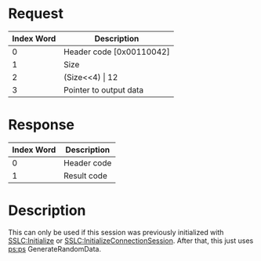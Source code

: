 # Request

| Index Word | Description                |
|------------|----------------------------|
| 0          | Header code \[0x00110042\] |
| 1          | Size                       |
| 2          | (Size\<\<4) \| 12          |
| 3          | Pointer to output data     |

# Response

| Index Word | Description |
|------------|-------------|
| 0          | Header code |
| 1          | Result code |

# Description

This can only be used if this session was previously initialized with
[SSLC:Initialize](SSLC:Initialize "wikilink") or
[SSLC:InitializeConnectionSession](SSLC:InitializeConnectionSession "wikilink").
After that, this just uses [ps:ps](Process_Services "wikilink")
GenerateRandomData.